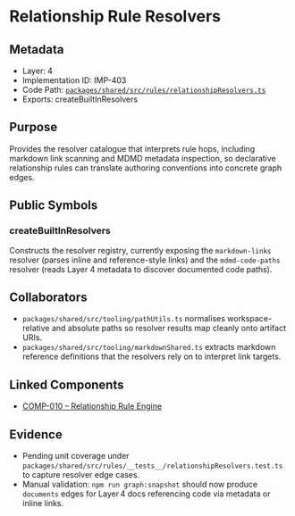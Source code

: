 # Relationship Rule Resolvers

## Metadata
- Layer: 4
- Implementation ID: IMP-403
- Code Path: [`packages/shared/src/rules/relationshipResolvers.ts`](../../../packages/shared/src/rules/relationshipResolvers.ts)
- Exports: createBuiltInResolvers

## Purpose
Provides the resolver catalogue that interprets rule hops, including markdown link scanning and MDMD metadata inspection, so declarative relationship rules can translate authoring conventions into concrete graph edges.

## Public Symbols

### createBuiltInResolvers
Constructs the resolver registry, currently exposing the `markdown-links` resolver (parses inline and reference-style links) and the `mdmd-code-paths` resolver (reads Layer 4 metadata to discover documented code paths).

## Collaborators
- `packages/shared/src/tooling/pathUtils.ts` normalises workspace-relative and absolute paths so resolver results map cleanly onto artifact URIs.
- `packages/shared/src/tooling/markdownShared.ts` extracts markdown reference definitions that the resolvers rely on to interpret link targets.

## Linked Components
- [COMP-010 – Relationship Rule Engine](/.mdmd/layer-3/relationship-rule-engine.mdmd.md#comp010-relationship-rule-engine)

## Evidence
- Pending unit coverage under `packages/shared/src/rules/__tests__/relationshipResolvers.test.ts` to capture resolver edge cases.
- Manual validation: `npm run graph:snapshot` should now produce `documents` edges for Layer 4 docs referencing code via metadata or inline links.
